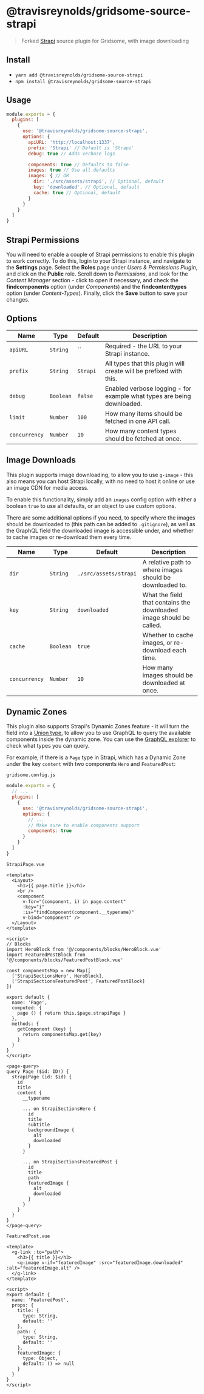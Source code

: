 # @travisreynolds/gridsome-source-strapi

> Forked [Strapi](https://strapi.io/) source plugin for Gridsome, with image downloading

## Install

- `yarn add @travisreynolds/gridsome-source-strapi`
- `npm install @travisreynolds/gridsome-source-strapi`

## Usage

```js
module.exports = {
  plugins: [
    {
      use: '@travisreynolds/gridsome-source-strapi',
      options: {
        apiURL: 'http://localhost:1337',
        prefix: 'Strapi' // Default is 'Strapi'
        debug: true // Adds verbose logs

        components: true // Defaults to false
        images: true // Use all defaults
        images: { // OR
          dir: './src/assets/strapi', // Optional, default
          key: 'downloaded', // Optional, default
          cache: true // Optional, default
        }
      }
    }
  ]
}
```

## Strapi Permissions

You will need to enable a couple of Strapi permissions to enable this plugin to work correctly. To do this, login to your Strapi instance, and navigate to the **Settings** page. Select the **Roles** page under _Users & Permissions Plugin_, and click on the **Public** role.
Scroll down to _Permissions_, and look for the _Content Manager_ section - click to open if necessary, and check the **findcomponents** option (under _Components_) and the **findcontenttypes** option (under _Content-Types_). Finally, click the **Save** button to save your changes.

## Options

| Name | Type | Default | Description |
|------|------|---------|-------------|
| `apiURL` | `String` | `` | Required - the URL to your Strapi instance. |
| `prefix` | `String` | `Strapi` | All types that this plugin will create will be prefixed with this. |
| `debug` | `Boolean` | `false` | Enabled verbose logging - for example what types are being downloaded. |
| `limit` | `Number` | `100` | How many items should be fetched in one API call. |
| `concurrency` | `Number` | `10` | How many content types should be fetched at once. |

## Image Downloads

This plugin supports image downloading, to allow you to use `g-image` - this also means you can host Strapi locally, with no need to host it online or use an image CDN for media access.

To enable this functionality, simply add an `images` config option with either a boolean `true` to use all defaults, or an object to use custom options.

There are some additional options if you need, to specify where the images should be downloaded to (this path can be added to `.gitignore`), as well as the GraphQL field the downloaded image is accessible under, and whether to cache images or re-download them every time.

| Name | Type | Default | Description |
|------|------|---------|-------------|
| `dir` | `String` | `./src/assets/strapi` | A relative path to where images should be downloaded to. |
| `key` | `String` | `downloaded` | What the field that contains the downloaded image should be called. |
| `cache` | `Boolean` | `true` | Whether to cache images, or re-download each time. |
| `concurrency` | `Number` | `10` | How many images should be downloaded at once. |

## Dynamic Zones

This plugin also supports Strapi's Dynamic Zones feature - it will turn the field into a [Union type](https://graphql.org/learn/schema/#union-types), to allow you to use GraphQL to query the available components inside the dynamic zone. You can use the [GraphQL explorer](http://localhost:8080/___explorer) to check what types you can query.

For example, if there is a `Page` type in Strapi, which has a Dynamic Zone under the key `content` with two components `Hero` and `FeaturedPost`:

`gridsome.config.js`
```js
module.exports = {
  // ...
  plugins: [
    {
      use: '@travisreynolds/gridsome-source-strapi',
      options: {
        // ...
        // Make sure to enable components support
        components: true
      }
    }
  ]
}
```

`StrapiPage.vue`

```vue
<template>
  <Layout>
    <h1>{{ page.title }}</h1>
    <br />
    <component
      v-for="(component, i) in page.content"
      :key="i"
      :is="findComponent(component.__typename)"
      v-bind="component" />
  </Layout>
</template>

<script>
// Blocks
import HeroBlock from '@/components/blocks/HeroBlock.vue'
import FeaturedPostBlock from '@/components/blocks/FeaturedPostBlock.vue'

const componentsMap = new Map([
  ['StrapiSectionsHero', HeroBlock],
  ['StrapiSectionsFeaturedPost', FeaturedPostBlock]
])

export default {
  name: 'Page',
  computed: {
    page () { return this.$page.strapiPage }
  },
  methods: {
    getComponent (key) {
      return componentsMap.get(key)
    }
  }
}
</script>

<page-query>
query Page ($id: ID!) {
  strapiPage (id: $id) {
    id
    title
    content {
      __typename

      ... on StrapiSectionsHero {
        id
        title
        subtitle
        backgroundImage {
          alt
          downloaded
        }
      }

      ... on StrapiSectionsFeaturedPost {
        id
        title
        path
        featuredImage {
          alt
          downloaded
        }
      }
    }
  }
}
</page-query>
```

`FeaturedPost.vue`
```vue
<template>
  <g-link :to="path">
    <h3>{{ title }}</h3>
    <g-image v-if="featuredImage" :src="featuredImage.downloaded" :alt="featuredImage.alt" />
  </g-link>
</template>

<script>
export default {
  name: 'FeaturedPost',
  props: {
    title: {
      type: String,
      default: ''
    },
    path: {
      type: String,
      default: ''
    },
    featuredImage: {
      type: Object,
      default: () => null
    }
  }
}
</script>

```

